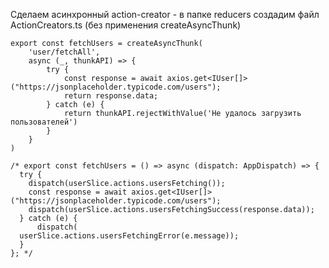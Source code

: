 Сделаем асинхронный action-creator - в папке reducers создадим файл ActionCreators.ts (без применения createAsyncThunk)
```tsx
export const fetchUsers = createAsyncThunk(
	'user/fetchAll',
	async (_, thunkAPI) => {
		try {
			const response = await axios.get<IUser[]>("https://jsonplaceholder.typicode.com/users");
			return response.data;
		} catch (e) {
			return thunkAPI.rejectWithValue('Не удалось загрузить пользователей')
		}
	}
)

/* export const fetchUsers = () => async (dispatch: AppDispatch) => {
  try {
    dispatch(userSlice.actions.usersFetching());
    const response = await axios.get<IUser[]>("https://jsonplaceholder.typicode.com/users");
    dispatch(userSlice.actions.usersFetchingSuccess(response.data));
  } catch (e) {
      dispatch(
  userSlice.actions.usersFetchingError(e.message));
  }
}; */
```